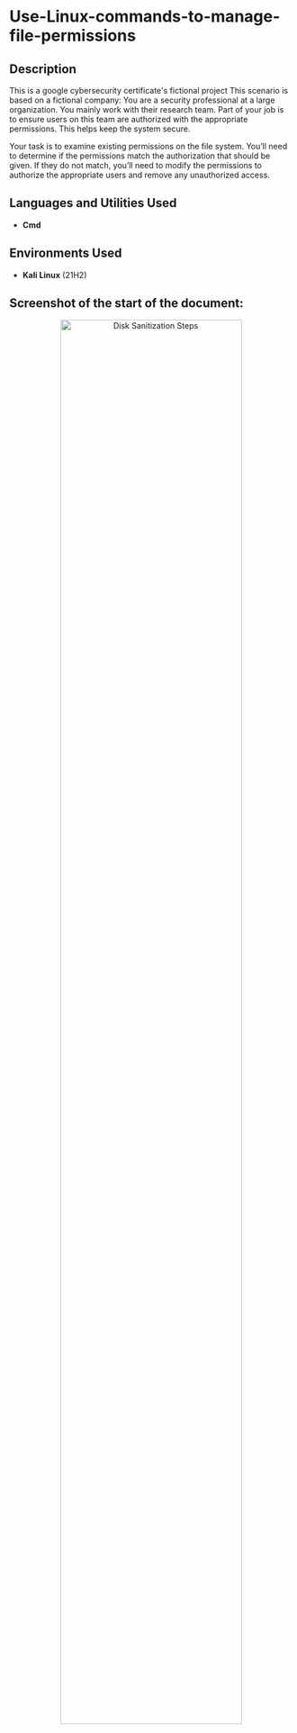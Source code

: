 # Use-Linux-commands-to-manage-file-permissions

<h2>Description</h2>
This is a google cybersecurity certificate's fictional project This scenario is based on a fictional company:
You are a security professional at a large organization. You mainly work with their research team. Part of your job is to ensure users on this team are authorized with the appropriate permissions. This helps keep the system secure. 

Your task is to examine existing permissions on the file system. You’ll need to determine if the permissions match the authorization that should be given. If they do not match, you’ll need to modify the permissions to authorize the appropriate users and remove any unauthorized access.
<br />


<h2>Languages and Utilities Used</h2>

- <b>Cmd</b> 


<h2>Environments Used </h2>

- <b>Kali Linux</b> (21H2)

<h2>Screenshot of the start of the document:</h2>

<p align="center">
<img src="https://imgur.com/6sDtn3i.png" height="80%" width="80%" alt="Disk Sanitization Steps"/>
<br />
</p>

